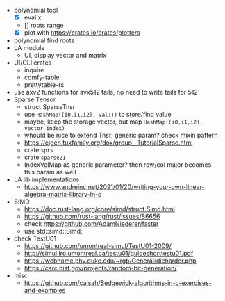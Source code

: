 


- polynomial tool
  * [x] eval x
  * [] roots range
  * [x] plot with https://crates.io/crates/plotters
- polynomial find roots
- LA module
  * UI, display vector and matrix
- UI/CLI crates
  * inquire
  * comfy-table
  * prettytable-rs
- use axv2 functions for avx512 tails, no need to write tails for 512
- Sparse Tensor
  * struct SparseTnsr
  * use `HashMap([i0,i1,i2], val:T)` to store/find value
  * maybe, keep the storage vector, but map `HashMap([i0,i1,i2], vector_index)`
  * whould be nice to extend Tnsr; generic param? check mixin pattern
  * https://eigen.tuxfamily.org/dox/group__TutorialSparse.html
  * crate `sprs`
  * crate `sparse21`
  * IndexValMap as generic parameter? then row/col major becomes this param as well
- LA lib implementations
  * https://www.andreinc.net/2021/01/20/writing-your-own-linear-algebra-matrix-library-in-c
- SIMD
  * https://doc.rust-lang.org/core/simd/struct.Simd.html
  * https://github.com/rust-lang/rust/issues/86656
  * check https://github.com/AdamNiederer/faster
  * use std::simd::Simd;
- check TestU01
  * https://github.com/umontreal-simul/TestU01-2009/
  * http://simul.iro.umontreal.ca/testu01/guideshorttestu01.pdf
  * https://webhome.phy.duke.edu/~rgb/General/dieharder.php
  * https://csrc.nist.gov/projects/random-bit-generation/
- misc
  * https://github.com/caisah/Sedgewick-algorithms-in-c-exercises-and-examples
